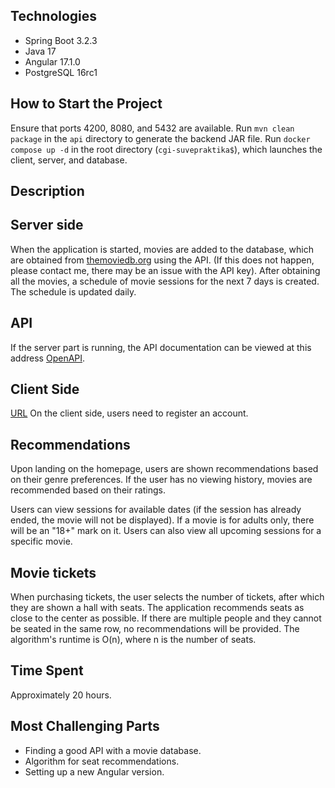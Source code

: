 ## Technologies
- Spring Boot 3.2.3
- Java 17
- Angular 17.1.0
- PostgreSQL 16rc1

## How to Start the Project

Ensure that ports 4200, 8080, and 5432 are available.
Run `mvn clean package` in the `api` directory to generate the backend JAR file.
Run `docker compose up -d` in the root directory (`cgi-suvepraktika$`), which launches the client, server, and database.

## Description
## Server side

When the application is started, movies are added to the database, which are obtained from [themoviedb.org](https://www.themoviedb.org/) using the API. (If this does not happen, please contact me, there may be an issue with the API key). After obtaining all the movies, a schedule of movie sessions for the next 7 days is created. The schedule is updated daily.
## API
If the server part is running, the API documentation can be viewed at this address [OpenAPI](http://localhost:8080/swagger-ui/index.html#/).

## Client Side 
[URL](http://localhost:4200/)
On the client side, users need to register an account.
## Recommendations
Upon landing on the homepage, users are shown recommendations based on their genre preferences. If the user has no viewing history, movies are recommended based on their ratings.

Users can view sessions for available dates (if the session has already ended, the movie will not be displayed). If a movie is for adults only, there will be an "18+" mark on it. Users can also view all upcoming sessions for a specific movie.

## Movie tickets
When purchasing tickets, the user selects the number of tickets, after which they are shown a hall with seats. The application recommends seats as close to the center as possible. If there are multiple people and they cannot be seated in the same row, no recommendations will be provided. The algorithm's runtime is O(n), where n is the number of seats.

## Time Spent

Approximately 20 hours.

## Most Challenging Parts

- Finding a good API with a movie database.
- Algorithm for seat recommendations.
- Setting up a new Angular version.
